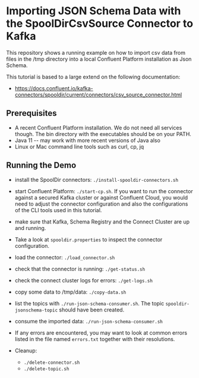 # Importing JSON Schema Data with the SpoolDirCsvSource Connector to Kafka

This repository shows a running example on how to import csv data from 
files in the /tmp directory into a local Confluent Platform installation as Json Schema. 

This tutorial is based to a large extend on the following documentation: 

* https://docs.confluent.io/kafka-connectors/spooldir/current/connectors/csv_source_connector.html

## Prerequisites

* A recent Confluent Platform installation. We do not need all services though. The bin directory with the executables should be on your PATH. 
* Java 11 -- may work with more recent versions of Java also
* Linux or Mac command line tools such as curl, cp, jq

## Running the Demo

* install the SpoolDir connectors: `./install-spooldir-connectors.sh`
* start Confluent Platform: `./start-cp.sh`. 
  If you want to run the connector against a secured Kafka cluster or 
  against Confluent Cloud, you would need to adjust the connector 
  configuration and also the configurations of the CLI tools used in 
  this tutorial. 
* make sure that Kafka, Schema Registry and the Connect Cluster are up 
  and running. 
* Take a look at `spooldir.properties` to inspect the connector configuration. 
* load the connector: `./load_connector.sh`
* check that the connector is running: `./get-status.sh`
* check the connect cluster logs for errors: `./get-logs.sh`
* copy some data to /tmp/data: `./copy-data.sh`
* list the topics with `./run-json-schema-consumer.sh`. The topic `spooldir-jsonschema-topic` should have been created. 
* consume the imported data: `./run-json-schema-consumer.sh`
* If any errors are encountered, you may want to look at common errors listed in the file named `errors.txt` together with their resolutions. 
* Cleanup:

  * `./delete-connector.sh`
  * `./delete-topic.sh`




